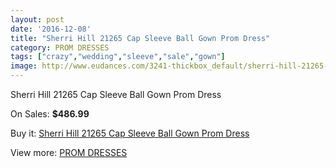 ```yaml
---
layout: post
date: '2016-12-08'
title: "Sherri Hill 21265 Cap Sleeve Ball Gown Prom Dress"
category: PROM DRESSES
tags: ["crazy","wedding","sleeve","sale","gown"]
image: http://www.eudances.com/3241-thickbox_default/sherri-hill-21265-cap-sleeve-ball-gown-prom-dress.jpg
---
```

Sherri Hill 21265 Cap Sleeve Ball Gown Prom Dress

On Sales: **$486.99**
<a href="https://www.eudances.com/en/prom-dresses/1111-sherri-hill-21265-cap-sleeve-ball-gown-prom-dress.html"><amp-img layout="responsive" width="600" height="600" src="//www.eudances.com/3241-thickbox_default/sherri-hill-21265-cap-sleeve-ball-gown-prom-dress.jpg" alt="Sherri Hill 21265 Cap Sleeve Ball Gown Prom Dress 0" /></a>
<a href="https://www.eudances.com/en/prom-dresses/1111-sherri-hill-21265-cap-sleeve-ball-gown-prom-dress.html"><amp-img layout="responsive" width="600" height="600" src="//www.eudances.com/3242-thickbox_default/sherri-hill-21265-cap-sleeve-ball-gown-prom-dress.jpg" alt="Sherri Hill 21265 Cap Sleeve Ball Gown Prom Dress 1" /></a>
<a href="https://www.eudances.com/en/prom-dresses/1111-sherri-hill-21265-cap-sleeve-ball-gown-prom-dress.html"><amp-img layout="responsive" width="600" height="600" src="//www.eudances.com/3243-thickbox_default/sherri-hill-21265-cap-sleeve-ball-gown-prom-dress.jpg" alt="Sherri Hill 21265 Cap Sleeve Ball Gown Prom Dress 2" /></a>
<a href="https://www.eudances.com/en/prom-dresses/1111-sherri-hill-21265-cap-sleeve-ball-gown-prom-dress.html"><amp-img layout="responsive" width="600" height="600" src="//www.eudances.com/3244-thickbox_default/sherri-hill-21265-cap-sleeve-ball-gown-prom-dress.jpg" alt="Sherri Hill 21265 Cap Sleeve Ball Gown Prom Dress 3" /></a>
<a href="https://www.eudances.com/en/prom-dresses/1111-sherri-hill-21265-cap-sleeve-ball-gown-prom-dress.html"><amp-img layout="responsive" width="600" height="600" src="//www.eudances.com/3245-thickbox_default/sherri-hill-21265-cap-sleeve-ball-gown-prom-dress.jpg" alt="Sherri Hill 21265 Cap Sleeve Ball Gown Prom Dress 4" /></a>

Buy it: [Sherri Hill 21265 Cap Sleeve Ball Gown Prom Dress](https://www.eudances.com/en/prom-dresses/1111-sherri-hill-21265-cap-sleeve-ball-gown-prom-dress.html "Sherri Hill 21265 Cap Sleeve Ball Gown Prom Dress")

View more: [PROM DRESSES](https://www.eudances.com/en/13-prom-dresses "PROM DRESSES")